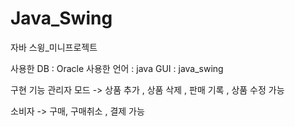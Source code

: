 # Java_Swing
자바 스윙_미니프로젝트

사용한 DB : Oracle
사용한 언어 : java
GUI : java_swing

구현 기능
관리자 모드 -> 상품 추가 , 상품 삭제 , 판매 기록 , 상품 수정 가능 

소비자 -> 구매, 구매취소 , 결제 가능


